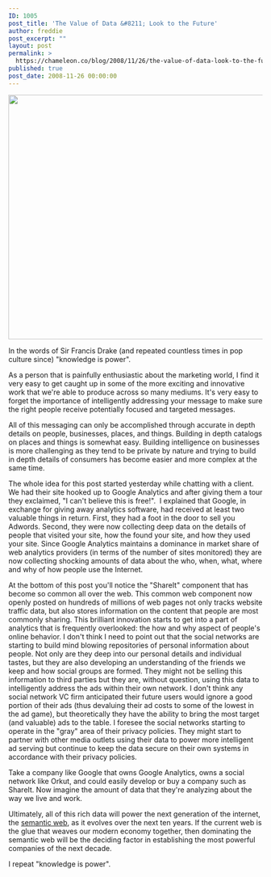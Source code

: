 ```yaml
---
ID: 1005
post_title: 'The Value of Data &#8211; Look to the Future'
author: freddie
post_excerpt: ""
layout: post
permalink: >
  https://chameleon.co/blog/2008/11/26/the-value-of-data-look-to-the-future/
published: true
post_date: 2008-11-26 00:00:00
---
```

<a href="https://takemetoyourleader.com/wp-content/uploads/2008/11/feelingstupid.jpg"><img class="alignnone size-medium wp-image-649" title="feelingstupid" src="https://takemetoyourleader.com/wp-content/uploads/2008/11/feelingstupid-600x484.jpg" alt="" width="600" height="484" /></a>

In the words of Sir Francis Drake (and repeated countless times in pop culture since) "knowledge is power".

As a person that is painfully enthusiastic about the marketing world, I find it very easy to get caught up in some of the more exciting and innovative work that we're able to produce across so many mediums. It's very easy to forget the importance of intelligently addressing your message to make sure the right people receive potentially focused and targeted messages.

All of this messaging can only be accomplished through accurate in depth details on people, businesses, places, and things. Building in depth catalogs on places and things is somewhat easy. Building intelligence on businesses is more challenging as they tend to be private by nature and trying to build in depth details of consumers has become easier and more complex at the same time.
<!--more-->

The whole idea for this post started yesterday while chatting with a client. We had their site hooked up to Google Analytics and after giving them a tour they exclaimed, "I can't believe this is free!".  I explained that Google, in exchange for giving away analytics software, had received at least two valuable things in return. First, they had a foot in the door to sell you Adwords. Second, they were now collecting deep data on the details of people that visited your site, how the found your site, and how they used your site. Since Google Analytics maintains a dominance in market share of web analytics providers (in terms of the number of sites monitored) they are now collecting shocking amounts of data about the who, when, what, where and why of how people use the Internet.

At the bottom of this post you'll notice the "ShareIt" component that has become so common all over the web. This common web component now openly posted on hundreds of millions of web pages not only tracks website traffic data, but also stores information on the content that people are most commonly sharing. This brilliant innovation starts to get into a part of analytics that is frequently overlooked: the how and why aspect of people's online behavior.
I don't think I need to point out that the social networks are starting to build mind blowing repositories of personal information about people. Not only are they deep into our personal details and individual tastes, but they are also developing an understanding of the friends we keep and how social groups are formed. They might not be selling this information to third parties but they are, without question, using this data to intelligently address the ads within their own network. I don't think any social network VC firm anticipated their future users would ignore a good portion of their ads (thus devaluing their ad costs to some of the lowest in the ad game), but theoretically they have the ability to bring the most target (and valuable) ads to the table. I foresee the social networks starting to operate in the "gray" area of their privacy policies. They might start to partner with other media outlets using their data to power more intelligent ad serving but continue to keep the data secure on their own systems in accordance with their privacy policies.

Take a company like Google that owns Google Analytics, owns a social network like Orkut, and could easily develop or buy a company such as ShareIt. Now imagine the amount of data that they're analyzing about the way we live and work.

Ultimately, all of this rich data will power the next generation of the internet, the <a href="https://en.wikipedia.org/wiki/Semantic_Web" target="_blank" rel="noopener noreferrer">semantic web</a>, as it evolves over the next ten years. If the current web is the glue that weaves our modern economy together, then dominating the semantic web will be the deciding factor in establishing the most powerful companies of the next decade.

I repeat "knowledge is power".